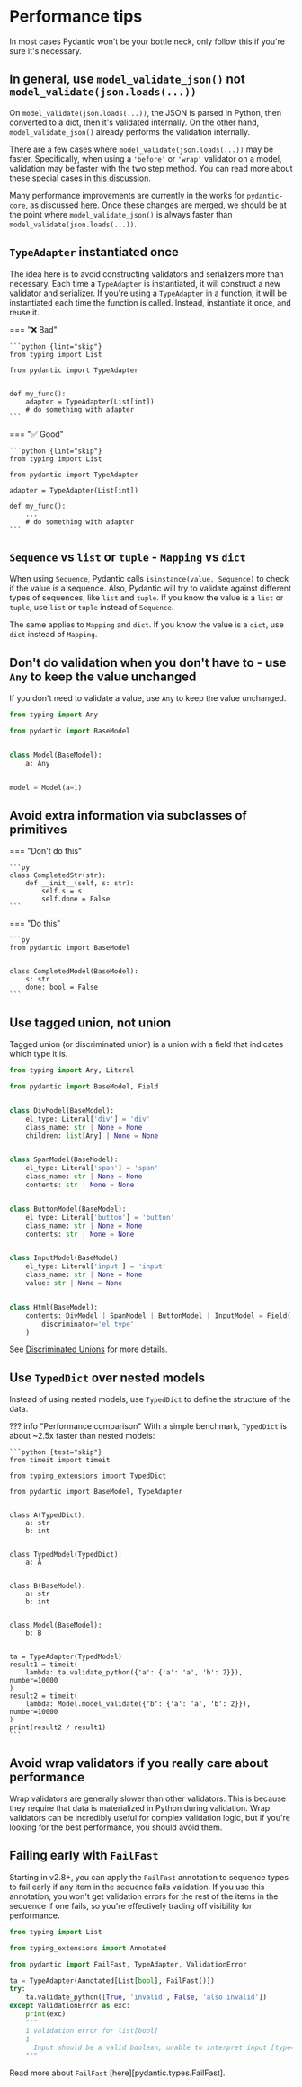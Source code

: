 # Performance tips

In most cases Pydantic won't be your bottle neck, only follow this if you're sure it's necessary.

## In general, use `model_validate_json()` not `model_validate(json.loads(...))`

On `model_validate(json.loads(...))`, the JSON is parsed in Python, then converted to a dict, then it's validated internally.
On the other hand, `model_validate_json()` already performs the validation internally.

There are a few cases where `model_validate(json.loads(...))` may be faster. Specifically, when using a `'before'` or `'wrap'` validator
on a model, validation may be faster with the two step method. You can read more about these special cases in
[this discussion](https://github.com/pydantic/pydantic/discussions/6388#discussioncomment-8193105).

Many performance improvements are currently in the works for `pydantic-core`, as discussed
[here](https://github.com/pydantic/pydantic/discussions/6388#discussioncomment-8194048). Once these changes are merged, we should be at
the point where `model_validate_json()` is always faster than `model_validate(json.loads(...))`.

## `TypeAdapter` instantiated once

The idea here is to avoid constructing validators and serializers more than necessary. Each time a `TypeAdapter` is instantiated,
it will construct a new validator and serializer. If you're using a `TypeAdapter` in a function, it will be instantiated each time
the function is called. Instead, instantiate it once, and reuse it.

=== ":x: Bad"

    ```python {lint="skip"}
    from typing import List

    from pydantic import TypeAdapter


    def my_func():
        adapter = TypeAdapter(List[int])
        # do something with adapter
    ```

=== ":white_check_mark: Good"

    ```python {lint="skip"}
    from typing import List

    from pydantic import TypeAdapter

    adapter = TypeAdapter(List[int])

    def my_func():
        ...
        # do something with adapter
    ```

## `Sequence` vs `list` or `tuple` - `Mapping` vs `dict`

When using `Sequence`, Pydantic calls `isinstance(value, Sequence)` to check if the value is a sequence.
Also, Pydantic will try to validate against different types of sequences, like `list` and `tuple`.
If you know the value is a `list` or `tuple`, use `list` or `tuple` instead of `Sequence`.

The same applies to `Mapping` and `dict`.
If you know the value is a `dict`, use `dict` instead of `Mapping`.

## Don't do validation when you don't have to - use `Any` to keep the value unchanged

If you don't need to validate a value, use `Any` to keep the value unchanged.

```py
from typing import Any

from pydantic import BaseModel


class Model(BaseModel):
    a: Any


model = Model(a=1)
```

## Avoid extra information via subclasses of primitives

=== "Don't do this"

    ```py
    class CompletedStr(str):
        def __init__(self, s: str):
            self.s = s
            self.done = False
    ```

=== "Do this"

    ```py
    from pydantic import BaseModel


    class CompletedModel(BaseModel):
        s: str
        done: bool = False
    ```

## Use tagged union, not union

Tagged union (or discriminated union) is a union with a field that indicates which type it is.

```python {test="skip"}
from typing import Any, Literal

from pydantic import BaseModel, Field


class DivModel(BaseModel):
    el_type: Literal['div'] = 'div'
    class_name: str | None = None
    children: list[Any] | None = None


class SpanModel(BaseModel):
    el_type: Literal['span'] = 'span'
    class_name: str | None = None
    contents: str | None = None


class ButtonModel(BaseModel):
    el_type: Literal['button'] = 'button'
    class_name: str | None = None
    contents: str | None = None


class InputModel(BaseModel):
    el_type: Literal['input'] = 'input'
    class_name: str | None = None
    value: str | None = None


class Html(BaseModel):
    contents: DivModel | SpanModel | ButtonModel | InputModel = Field(
        discriminator='el_type'
    )
```

See [Discriminated Unions] for more details.

## Use `TypedDict` over nested models

Instead of using nested models, use `TypedDict` to define the structure of the data.

??? info "Performance comparison"
    With a simple benchmark, `TypedDict` is about ~2.5x faster than nested models:

    ```python {test="skip"}
    from timeit import timeit

    from typing_extensions import TypedDict

    from pydantic import BaseModel, TypeAdapter


    class A(TypedDict):
        a: str
        b: int


    class TypedModel(TypedDict):
        a: A


    class B(BaseModel):
        a: str
        b: int


    class Model(BaseModel):
        b: B


    ta = TypeAdapter(TypedModel)
    result1 = timeit(
        lambda: ta.validate_python({'a': {'a': 'a', 'b': 2}}), number=10000
    )
    result2 = timeit(
        lambda: Model.model_validate({'b': {'a': 'a', 'b': 2}}), number=10000
    )
    print(result2 / result1)
    ```

## Avoid wrap validators if you really care about performance

Wrap validators are generally slower than other validators. This is because they require
that data is materialized in Python during validation. Wrap validators can be incredibly useful
for complex validation logic, but if you're looking for the best performance, you should avoid them.

## Failing early with `FailFast`

Starting in v2.8+, you can apply the `FailFast` annotation to sequence types to fail early if any item in the sequence fails validation.
If you use this annotation, you won't get validation errors for the rest of the items in the sequence if one fails, so you're effectively
trading off visibility for performance.

```py
from typing import List

from typing_extensions import Annotated

from pydantic import FailFast, TypeAdapter, ValidationError

ta = TypeAdapter(Annotated[List[bool], FailFast()])
try:
    ta.validate_python([True, 'invalid', False, 'also invalid'])
except ValidationError as exc:
    print(exc)
    """
    1 validation error for list[bool]
    1
      Input should be a valid boolean, unable to interpret input [type=bool_parsing, input_value='invalid', input_type=str]
    """
```

Read more about `FailFast` [here][pydantic.types.FailFast].

[Discriminated Unions]: ../concepts/unions.md#discriminated-unions
